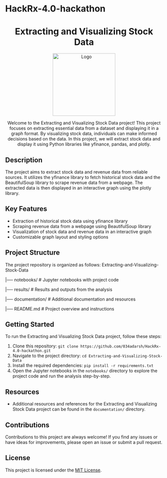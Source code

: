 # HackRx-4.0-hackathon
<h1 align="center">Extracting and Visualizing Stock Data</h1>

<p align="center">
  <img src="https://your-image-url.com" alt="Logo" width="200">
</p>

<p align="center">
  Welcome to the Extracting and Visualizing Stock Data project! This project focuses on extracting essential data from a dataset and displaying it in a graph format. By visualizing stock data, individuals can make informed decisions based on the data. In this project, we will extract stock data and display it using Python libraries like yfinance, pandas, and plotly.
</p>

## Description

The project aims to extract stock data and revenue data from reliable sources. It utilizes the yfinance library to fetch historical stock data and the BeautifulSoup library to scrape revenue data from a webpage. The extracted data is then displayed in an interactive graph using the plotly library.

## Key Features

- Extraction of historical stock data using yfinance library
- Scraping revenue data from a webpage using BeautifulSoup library
- Visualization of stock data and revenue data in an interactive graph
- Customizable graph layout and styling options

## Project Structure

The project repository is organized as follows:
Extracting-and-Visualizing-Stock-Data

|── notebooks/ # Jupyter notebooks with project code

|── results/ # Results and outputs from the analysis

|── documentation/ # Additional documentation and resources

|── README.md # Project overview and instructions

## Getting Started

To run the Extracting and Visualizing Stock Data project, follow these steps:

1. Clone this repository: `git clone https://github.com/034adarsh/HackRx-4.0-hackathon.git`
2. Navigate to the project directory: `cd Extracting-and-Visualizing-Stock-Data`
3. Install the required dependencies: `pip install -r requirements.txt`
4. Open the Jupyter notebooks in the `notebooks/` directory to explore the project code and run the analysis step-by-step.

## Resources

- Additional resources and references for the Extracting and Visualizing Stock Data project can be found in the `documentation/` directory.

## Contributions

Contributions to this project are always welcome! If you find any issues or have ideas for improvements, please open an issue or submit a pull request.

## License

This project is licensed under the [MIT License](LICENSE).

</pre>
</p>
